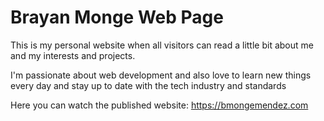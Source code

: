 # Brayan Monge Web Page

This is my personal website when all visitors can read a little bit about me and my interests and projects.

I'm passionate about web development and also love to learn new things every day and stay up to date with the tech industry and standards

Here you can watch the published website: https://bmongemendez.com
